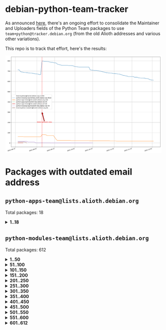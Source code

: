 # debian-python-team-tracker



As announced [here](https://lists.debian.org/debian-python/2021/08/msg00006.html), there's an ongoing effort to consolidate the Maintainer and Uploaders fields of the Python Team packages to use `team+python@tracker.debian.org` (from the old Alioth addresses and various other variations).



This repo is to track that effort, here's the results:



![Python team emails](images/python_team_emails.svg)


# Packages with outdated email address

## `python-apps-team@lists.alioth.debian.org`
Total packages: 18
<details>
<summary><b>1..18</b></summary>


| # | Package | Version |
| --- | --- | --- |
| 1 | [ctop](https://tracker.debian.org/ctop) | 1.0.0-2.1 |
| 2 | [cython](https://tracker.debian.org/cython) | 0.29.14-1 |
| 3 | [db2twitter](https://tracker.debian.org/db2twitter) | 0.6-1.1 |
| 4 | [dodgy](https://tracker.debian.org/dodgy) | 0.1.9-3 |
| 5 | [etm](https://tracker.debian.org/etm) | 3.2.30-1.1 |
| 6 | [firmware-microbit-micropython](https://tracker.debian.org/firmware-microbit-micropython) | 1.0.1-2 |
| 7 | [freealchemist](https://tracker.debian.org/freealchemist) | 0.5-1.1 |
| 8 | [kanboard-cli](https://tracker.debian.org/kanboard-cli) | 0.0.2-1.1 |
| 9 | [lightyears](https://tracker.debian.org/lightyears) | 1.4-2 |
| 10 | [muttdown](https://tracker.debian.org/muttdown) | 0.3.4-1 |
| 11 | [pelican](https://tracker.debian.org/pelican) | 4.0.1+dfsg-1.1 |
| 12 | [pipenv](https://tracker.debian.org/pipenv) | 11.9.0-1.1 |
| 13 | [prospector](https://tracker.debian.org/prospector) | 1.1.7-2 |
| 14 | [pybik](https://tracker.debian.org/pybik) | 3.0-3.1 |
| 15 | [retweet](https://tracker.debian.org/retweet) | 0.10-1.1 |
| 16 | [sen](https://tracker.debian.org/sen) | 0.6.1-0.1 |
| 17 | [sinntp](https://tracker.debian.org/sinntp) | 1.6-1.2 |
| 18 | [smem](https://tracker.debian.org/smem) | 1.5-1.1 |
</details>

## `python-modules-team@lists.alioth.debian.org`
Total packages: 612
<details>
<summary><b>1..50</b></summary>


| # | Package | Version |
| --- | --- | --- |
| 1 | [anorack](https://tracker.debian.org/anorack) | 0.2.7-1 |
| 2 | [anosql](https://tracker.debian.org/anosql) | 1.0.1-1 |
| 3 | [appdirs](https://tracker.debian.org/appdirs) | 1.4.4-1 |
| 4 | [asn1crypto](https://tracker.debian.org/asn1crypto) | 1.4.0-1 |
| 5 | [astral](https://tracker.debian.org/astral) | 1.6.1-2 |
| 6 | [authres](https://tracker.debian.org/authres) | 1.2.0-2 |
| 7 | [automat](https://tracker.debian.org/automat) | 20.2.0-1 |
| 8 | [azure-cosmos-table-python](https://tracker.debian.org/azure-cosmos-table-python) | 1.0.5+git20191025-5 |
| 9 | [bdist-nsi](https://tracker.debian.org/bdist-nsi) | 0.1.5-2 |
| 10 | [behave](https://tracker.debian.org/behave) | 1.2.6-3 |
| 11 | [bernhard](https://tracker.debian.org/bernhard) | 0.2.6-2 |
| 12 | [betamax](https://tracker.debian.org/betamax) | 0.8.1-2 |
| 13 | [bibtexparser](https://tracker.debian.org/bibtexparser) | 1.1.0+ds-3 |
| 14 | [binaryornot](https://tracker.debian.org/binaryornot) | 0.4.4+dfsg-4 |
| 15 | [bitstruct](https://tracker.debian.org/bitstruct) | 8.9.0-1 |
| 16 | [case](https://tracker.debian.org/case) | 1.5.3+dfsg-3 |
| 17 | [cerealizer](https://tracker.debian.org/cerealizer) | 0.8.1-3 |
| 18 | [chardet](https://tracker.debian.org/chardet) | 4.0.0-1 |
| 19 | [chargebee-python](https://tracker.debian.org/chargebee-python) | 1.6.6-1 |
| 20 | [chargebee2-python](https://tracker.debian.org/chargebee2-python) | 2.7.3-1 |
| 21 | [circuits](https://tracker.debian.org/circuits) | 3.1.0+ds1-2 |
| 22 | [codicefiscale](https://tracker.debian.org/codicefiscale) | 0.9+ds0-2 |
| 23 | [colorclass](https://tracker.debian.org/colorclass) | 2.2.0-2.1 |
| 24 | [colorspacious](https://tracker.debian.org/colorspacious) | 1.1.2-2 |
| 25 | [commonmark](https://tracker.debian.org/commonmark) | 0.9.1-3 |
| 26 | [constantly](https://tracker.debian.org/constantly) | 15.1.0-2 |
| 27 | [contextlib2](https://tracker.debian.org/contextlib2) | 0.6.0.post1-1 |
| 28 | [cookiecutter](https://tracker.debian.org/cookiecutter) | 1.7.3-1 |
| 29 | [coreapi](https://tracker.debian.org/coreapi) | 2.3.3-4 |
| 30 | [coreschema](https://tracker.debian.org/coreschema) | 0.0.4-3 |
| 31 | [cov-core](https://tracker.debian.org/cov-core) | 1.15.0-3 |
| 32 | [cppy](https://tracker.debian.org/cppy) | 1.1.0-2 |
| 33 | [cram](https://tracker.debian.org/cram) | 0.7-4 |
| 34 | [cssutils](https://tracker.debian.org/cssutils) | 1.0.2-3 |
| 35 | [d2to1](https://tracker.debian.org/d2to1) | 0.2.12-2 |
| 36 | [deap](https://tracker.debian.org/deap) | 1.3.1-2 |
| 37 | [debiancontributors](https://tracker.debian.org/debiancontributors) | 0.7.8-2 |
| 38 | [devpi-common](https://tracker.debian.org/devpi-common) | 3.2.2-1.1 |
| 39 | [django-ajax-selects](https://tracker.debian.org/django-ajax-selects) | 1.7.0-3 |
| 40 | [django-anymail](https://tracker.debian.org/django-anymail) | 7.1.0-1 |
| 41 | [django-bitfield](https://tracker.debian.org/django-bitfield) | 1.9.6-2 |
| 42 | [django-dirtyfields](https://tracker.debian.org/django-dirtyfields) | 1.3.1-2 |
| 43 | [django-downloadview](https://tracker.debian.org/django-downloadview) | 2.1.1-1 |
| 44 | [django-environ](https://tracker.debian.org/django-environ) | 0.4.4-2 |
| 45 | [django-filter](https://tracker.debian.org/django-filter) | 2.4.0-1 |
| 46 | [django-hvad](https://tracker.debian.org/django-hvad) | 1.8.0-1.1 |
| 47 | [django-impersonate](https://tracker.debian.org/django-impersonate) | 1.5-1 |
| 48 | [django-js-reverse](https://tracker.debian.org/django-js-reverse) | 0.7.3-1.1 |
| 49 | [django-macaddress](https://tracker.debian.org/django-macaddress) | 1.5.0-2 |
| 50 | [django-markupfield](https://tracker.debian.org/django-markupfield) | 2.0.0-1 |
</details>
<details>
<summary><b>51..100</b></summary>

| # | Package | Version |
| --- | --- | --- |
| 51 | [django-memoize](https://tracker.debian.org/django-memoize) | 2.2.0+dfsg-1 |
| 52 | [django-nose](https://tracker.debian.org/django-nose) | 1.4.6-2.1 |
| 53 | [django-notification](https://tracker.debian.org/django-notification) | 1.2.0-3 |
| 54 | [django-organizations](https://tracker.debian.org/django-organizations) | 1.1.2-1 |
| 55 | [django-pagination](https://tracker.debian.org/django-pagination) | 1.0.7-4 |
| 56 | [django-paintstore](https://tracker.debian.org/django-paintstore) | 0.2-4 |
| 57 | [django-picklefield](https://tracker.debian.org/django-picklefield) | 3.0.1-1 |
| 58 | [django-pipeline](https://tracker.debian.org/django-pipeline) | 1.6.14-3 |
| 59 | [django-q](https://tracker.debian.org/django-q) | 1.2.1-1 |
| 60 | [django-recurrence](https://tracker.debian.org/django-recurrence) | 1.10.3-1 |
| 61 | [django-redis-sessions](https://tracker.debian.org/django-redis-sessions) | 0.6.1-2 |
| 62 | [django-simple-redis-admin](https://tracker.debian.org/django-simple-redis-admin) | 1.4.0-2 |
| 63 | [django-stronghold](https://tracker.debian.org/django-stronghold) | 0.3.0+debian-2 |
| 64 | [django-webpack-loader](https://tracker.debian.org/django-webpack-loader) | 0.6.0-2 |
| 65 | [django-websocket-redis](https://tracker.debian.org/django-websocket-redis) | 0.4.7-2 |
| 66 | [django-wkhtmltopdf](https://tracker.debian.org/django-wkhtmltopdf) | 3.3.0-1 |
| 67 | [django-xmlrpc](https://tracker.debian.org/django-xmlrpc) | 0.1.8-2 |
| 68 | [djangorestframework-api-key](https://tracker.debian.org/djangorestframework-api-key) | 2.0.0-2 |
| 69 | [dkimpy](https://tracker.debian.org/dkimpy) | 1.0.5-1 |
| 70 | [dnsdiag](https://tracker.debian.org/dnsdiag) | 1.7.0-1.1 |
| 71 | [dockerpty](https://tracker.debian.org/dockerpty) | 0.4.1-2 |
| 72 | [dominate](https://tracker.debian.org/dominate) | 2.3.1-2 |
| 73 | [drf-generators](https://tracker.debian.org/drf-generators) | 0.5.0-1 |
| 74 | [elasticsearch-curator](https://tracker.debian.org/elasticsearch-curator) | 5.8.1-1 |
| 75 | [entrypoints](https://tracker.debian.org/entrypoints) | 0.3-3 |
| 76 | [enum34](https://tracker.debian.org/enum34) | 1.1.6-4 |
| 77 | [enzyme](https://tracker.debian.org/enzyme) | 0.4.1-2 |
| 78 | [exam](https://tracker.debian.org/exam) | 0.10.5-3 |
| 79 | [factory-boy](https://tracker.debian.org/factory-boy) | 2.11.1-3 |
| 80 | [faker](https://tracker.debian.org/faker) | 0.9.3-0.1 |
| 81 | [fakesleep](https://tracker.debian.org/fakesleep) | 0.1-2 |
| 82 | [fastchunking](https://tracker.debian.org/fastchunking) | 0.0.3-2 |
| 83 | [feedgenerator](https://tracker.debian.org/feedgenerator) | 1.9-2 |
| 84 | [flake8-polyfill](https://tracker.debian.org/flake8-polyfill) | 1.0.2-2 |
| 85 | [flask-api](https://tracker.debian.org/flask-api) | 1.1+dfsg-1.1 |
| 86 | [flask-babelex](https://tracker.debian.org/flask-babelex) | 0.9.4-1 |
| 87 | [flask-bcrypt](https://tracker.debian.org/flask-bcrypt) | 0.7.1-2 |
| 88 | [flask-compress](https://tracker.debian.org/flask-compress) | 1.4.0-3 |
| 89 | [flask-gravatar](https://tracker.debian.org/flask-gravatar) | 0.4.2-2 |
| 90 | [flask-htmlmin](https://tracker.debian.org/flask-htmlmin) | 1.3.2-2 |
| 91 | [flask-ldapconn](https://tracker.debian.org/flask-ldapconn) | 0.7.2-1.1 |
| 92 | [flask-limiter](https://tracker.debian.org/flask-limiter) | 1.0.1-2 |
| 93 | [flask-login](https://tracker.debian.org/flask-login) | 0.5.0-1 |
| 94 | [flask-mail](https://tracker.debian.org/flask-mail) | 0.9.1+dfsg1-1.1 |
| 95 | [flask-mongoengine](https://tracker.debian.org/flask-mongoengine) | 0.9.3-4 |
| 96 | [flask-multistatic](https://tracker.debian.org/flask-multistatic) | 1.0-2 |
| 97 | [flask-paranoid](https://tracker.debian.org/flask-paranoid) | 0.2.0-3.1 |
| 98 | [flask-script](https://tracker.debian.org/flask-script) | 2.0.6-2 |
| 99 | [flask-silk](https://tracker.debian.org/flask-silk) | 0.2-18 |
| 100 | [flask-wtf](https://tracker.debian.org/flask-wtf) | 0.14.3-1 |
</details>
<details>
<summary><b>101..150</b></summary>

| # | Package | Version |
| --- | --- | --- |
| 101 | [flufl.bounce](https://tracker.debian.org/flufl.bounce) | 3.0.1-1 |
| 102 | [flufl.enum](https://tracker.debian.org/flufl.enum) | 4.1.1-3 |
| 103 | [flufl.i18n](https://tracker.debian.org/flufl.i18n) | 3.0.1-1 |
| 104 | [flufl.lock](https://tracker.debian.org/flufl.lock) | 5.0.1-1 |
| 105 | [flufl.password](https://tracker.debian.org/flufl.password) | 1.3-3 |
| 106 | [flufl.testing](https://tracker.debian.org/flufl.testing) | 0.7-2 |
| 107 | [gerritlib](https://tracker.debian.org/gerritlib) | 0.8.0-2 |
| 108 | [gmplot](https://tracker.debian.org/gmplot) | 1.2.0-2 |
| 109 | [gtextfsm](https://tracker.debian.org/gtextfsm) | 1.1.0-2 |
| 110 | [gtts](https://tracker.debian.org/gtts) | 2.0.3-1 |
| 111 | [gtts-token](https://tracker.debian.org/gtts-token) | 1.1.3-1 |
| 112 | [guzzle-sphinx-theme](https://tracker.debian.org/guzzle-sphinx-theme) | 0.7.11-5 |
| 113 | [hachoir](https://tracker.debian.org/hachoir) | 3.1.0+dfsg-3 |
| 114 | [haproxy-log-analysis](https://tracker.debian.org/haproxy-log-analysis) | 2.0~b0-2 |
| 115 | [heapdict](https://tracker.debian.org/heapdict) | 1.0.1-1 |
| 116 | [hiro](https://tracker.debian.org/hiro) | 0.5-2 |
| 117 | [hypothesis-auto](https://tracker.debian.org/hypothesis-auto) | 1.1.4-2 |
| 118 | [importmagic](https://tracker.debian.org/importmagic) | 0.1.7-2 |
| 119 | [inflection](https://tracker.debian.org/inflection) | 0.3.1-2 |
| 120 | [isodate](https://tracker.debian.org/isodate) | 0.6.0-2 |
| 121 | [jaraco.itertools](https://tracker.debian.org/jaraco.itertools) | 2.0.1-4 |
| 122 | [javaproperties](https://tracker.debian.org/javaproperties) | 0.7.0-1 |
| 123 | [jpylyzer](https://tracker.debian.org/jpylyzer) | 2.0.0-3 |
| 124 | [json-tricks](https://tracker.debian.org/json-tricks) | 3.11.0-2 |
| 125 | [jsonhyperschema-codec](https://tracker.debian.org/jsonhyperschema-codec) | 1.0.3-2 |
| 126 | [junos-eznc](https://tracker.debian.org/junos-eznc) | 2.1.7-3 |
| 127 | [jupyter-sphinx-theme](https://tracker.debian.org/jupyter-sphinx-theme) | 0.0.6+ds1-10 |
| 128 | [kitchen](https://tracker.debian.org/kitchen) | 1.2.6-2 |
| 129 | [kivy](https://tracker.debian.org/kivy) | 1.11.0-2 |
| 130 | [lazr.delegates](https://tracker.debian.org/lazr.delegates) | 2.0.3-2 |
| 131 | [lazr.smtptest](https://tracker.debian.org/lazr.smtptest) | 2.0.3-2 |
| 132 | [lexicon](https://tracker.debian.org/lexicon) | 3.3.17-1 |
| 133 | [libthumbor](https://tracker.debian.org/libthumbor) | 1.3.3-2 |
| 134 | [logilab-constraint](https://tracker.debian.org/logilab-constraint) | 0.6.0-2 |
| 135 | [mako](https://tracker.debian.org/mako) | 1.1.3+ds1-2 |
| 136 | [manuel](https://tracker.debian.org/manuel) | 1.10.1-2 |
| 137 | [markupsafe](https://tracker.debian.org/markupsafe) | 1.1.1-1 |
| 138 | [mercurial-extension-utils](https://tracker.debian.org/mercurial-extension-utils) | 1.5.1-1 |
| 139 | [mercurial-extension-utils](https://tracker.debian.org/mercurial-extension-utils) | 1.5.1-3 |
| 140 | [mercurial-keyring](https://tracker.debian.org/mercurial-keyring) | 1.3.1-3 |
| 141 | [microsoft-authentication-extensions-for-python](https://tracker.debian.org/microsoft-authentication-extensions-for-python) | 0.3.0-1 |
| 142 | [milksnake](https://tracker.debian.org/milksnake) | 0.1.5-1 |
| 143 | [mimerender](https://tracker.debian.org/mimerender) | 0.6.0-2 |
| 144 | [mmllib](https://tracker.debian.org/mmllib) | 0.3.0.post1-2 |
| 145 | [mockldap](https://tracker.debian.org/mockldap) | 0.3.0-4 |
| 146 | [modernize](https://tracker.debian.org/modernize) | 0.7-2 |
| 147 | [moksha.common](https://tracker.debian.org/moksha.common) | 1.2.5-4 |
| 148 | [mrtparse](https://tracker.debian.org/mrtparse) | 1.6-2 |
| 149 | [musicbrainzngs](https://tracker.debian.org/musicbrainzngs) | 0.7.1-2 |
| 150 | [mutagen](https://tracker.debian.org/mutagen) | 1.45.1-2 |
</details>
<details>
<summary><b>151..200</b></summary>

| # | Package | Version |
| --- | --- | --- |
| 151 | [mwic](https://tracker.debian.org/mwic) | 0.7.8-1 |
| 152 | [mysql-connector-python](https://tracker.debian.org/mysql-connector-python) | 8.0.15-2 |
| 153 | [nb2plots](https://tracker.debian.org/nb2plots) | 0.6-2 |
| 154 | [netmiko](https://tracker.debian.org/netmiko) | 2.4.2-1 |
| 155 | [networkx](https://tracker.debian.org/networkx) | 2.5+ds-2 |
| 156 | [nose](https://tracker.debian.org/nose) | 1.3.7-6 |
| 157 | [nose2](https://tracker.debian.org/nose2) | 0.9.2-1 |
| 158 | [nose2-cov](https://tracker.debian.org/nose2-cov) | 1.0a4-3 |
| 159 | [ntplib](https://tracker.debian.org/ntplib) | 0.3.3-2 |
| 160 | [numpy-stl](https://tracker.debian.org/numpy-stl) | 2.9.0-1 |
| 161 | [numpydoc](https://tracker.debian.org/numpydoc) | 1.1.0-3 |
| 162 | [obsub](https://tracker.debian.org/obsub) | 0.2-4 |
| 163 | [okasha](https://tracker.debian.org/okasha) | 0.2.4-4 |
| 164 | [overpass](https://tracker.debian.org/overpass) | 0.7-1 |
| 165 | [pastescript](https://tracker.debian.org/pastescript) | 2.0.2-4 |
| 166 | [pcapy](https://tracker.debian.org/pcapy) | 0.11.4-2 |
| 167 | [pdfkit](https://tracker.debian.org/pdfkit) | 0.6.1-2 |
| 168 | [pep8](https://tracker.debian.org/pep8) | 1.7.1-9 |
| 169 | [pep8-naming](https://tracker.debian.org/pep8-naming) | 0.10.0-1 |
| 170 | [pg8000](https://tracker.debian.org/pg8000) | 1.10.6-2 |
| 171 | [pidcat](https://tracker.debian.org/pidcat) | 2.1.0-4 |
| 172 | [pilkit](https://tracker.debian.org/pilkit) | 2.0-3 |
| 173 | [plastex](https://tracker.debian.org/plastex) | 2.1-2 |
| 174 | [ply](https://tracker.debian.org/ply) | 3.11-4 |
| 175 | [portio](https://tracker.debian.org/portio) | 0.5-4 |
| 176 | [postgresfixture](https://tracker.debian.org/postgresfixture) | 0.4.2-1 |
| 177 | [power](https://tracker.debian.org/power) | 1.4+dfsg-4 |
| 178 | [pprintpp](https://tracker.debian.org/pprintpp) | 0.4.0-2 |
| 179 | [preggy](https://tracker.debian.org/preggy) | 1.4.4-1 |
| 180 | [prettytable](https://tracker.debian.org/prettytable) | 0.7.2-5 |
| 181 | [proxmoxer](https://tracker.debian.org/proxmoxer) | 1.0.3-2 |
| 182 | [ptable](https://tracker.debian.org/ptable) | 0.9.2-2 |
| 183 | [py-macaroon-bakery](https://tracker.debian.org/py-macaroon-bakery) | 1.3.1-1 |
| 184 | [py-radix](https://tracker.debian.org/py-radix) | 0.10.0-3 |
| 185 | [py3dns](https://tracker.debian.org/py3dns) | 3.2.1-1 |
| 186 | [pyasn1](https://tracker.debian.org/pyasn1) | 0.4.8-1 |
| 187 | [pybindgen](https://tracker.debian.org/pybindgen) | 0.20.0+dfsg1-2 |
| 188 | [pycairo](https://tracker.debian.org/pycairo) | 1.16.2-3 |
| 189 | [pycairo](https://tracker.debian.org/pycairo) | 1.16.2-4 |
| 190 | [pycallgraph](https://tracker.debian.org/pycallgraph) | 1.1.3-1.2 |
| 191 | [pycifrw](https://tracker.debian.org/pycifrw) | 4.4-2 |
| 192 | [pyclamd](https://tracker.debian.org/pyclamd) | 0.4.0-2 |
| 193 | [pycodestyle](https://tracker.debian.org/pycodestyle) | 2.6.0-1 |
| 194 | [pycparser](https://tracker.debian.org/pycparser) | 2.20-3 |
| 195 | [pycxx](https://tracker.debian.org/pycxx) | 7.1.4-0.2 |
| 196 | [pydbus](https://tracker.debian.org/pydbus) | 0.6.0-4 |
| 197 | [pydenticon](https://tracker.debian.org/pydenticon) | 0.3.1-2 |
| 198 | [pydispatcher](https://tracker.debian.org/pydispatcher) | 2.0.5-2 |
| 199 | [pydle](https://tracker.debian.org/pydle) | 0.9.4-2 |
| 200 | [pyeapi](https://tracker.debian.org/pyeapi) | 0.8.1-2 |
</details>
<details>
<summary><b>201..250</b></summary>

| # | Package | Version |
| --- | --- | --- |
| 201 | [pyee](https://tracker.debian.org/pyee) | 7.0.2-1 |
| 202 | [pyenchant](https://tracker.debian.org/pyenchant) | 3.2.0-1 |
| 203 | [pyfg](https://tracker.debian.org/pyfg) | 0.50-2 |
| 204 | [pyfiglet](https://tracker.debian.org/pyfiglet) | 0.8.0+dfsg-1 |
| 205 | [pyfribidi](https://tracker.debian.org/pyfribidi) | 0.12.0+repack-7 |
| 206 | [pygame](https://tracker.debian.org/pygame) | 1.9.6+dfsg-2 |
| 207 | [pygeoif](https://tracker.debian.org/pygeoif) | 0.7-2 |
| 208 | [pygments](https://tracker.debian.org/pygments) | 2.3.1+dfsg-3 |
| 209 | [pygtail](https://tracker.debian.org/pygtail) | 0.6.1-2 |
| 210 | [pygtkspellcheck](https://tracker.debian.org/pygtkspellcheck) | 4.0.5-2 |
| 211 | [pyhamcrest](https://tracker.debian.org/pyhamcrest) | 1.9.0-3 |
| 212 | [pyinotify](https://tracker.debian.org/pyinotify) | 0.9.6-1.3 |
| 213 | [pyiosxr](https://tracker.debian.org/pyiosxr) | 0.52-1.1 |
| 214 | [pyjavaproperties](https://tracker.debian.org/pyjavaproperties) | 0.7-2 |
| 215 | [pyjokes](https://tracker.debian.org/pyjokes) | 0.5.0-3 |
| 216 | [pykcs11](https://tracker.debian.org/pykcs11) | 1.5.10-1 |
| 217 | [pylama](https://tracker.debian.org/pylama) | 7.4.3-3 |
| 218 | [pylibmc](https://tracker.debian.org/pylibmc) | 1.5.2-3 |
| 219 | [pylint-celery](https://tracker.debian.org/pylint-celery) | 0.3-5 |
| 220 | [pylint-common](https://tracker.debian.org/pylint-common) | 0.2.5-4 |
| 221 | [pylint-django](https://tracker.debian.org/pylint-django) | 2.0.13-1 |
| 222 | [pylint-flask](https://tracker.debian.org/pylint-flask) | 0.5-4 |
| 223 | [pylint-plugin-utils](https://tracker.debian.org/pylint-plugin-utils) | 0.6-1 |
| 224 | [pymacs](https://tracker.debian.org/pymacs) | 0.25-3 |
| 225 | [pymodbus](https://tracker.debian.org/pymodbus) | 2.1.0+dfsg-2 |
| 226 | [pynag](https://tracker.debian.org/pynag) | 1.1.2+dfsg-2 |
| 227 | [pynliner](https://tracker.debian.org/pynliner) | 0.8.0-2 |
| 228 | [pyopengl](https://tracker.debian.org/pyopengl) | 3.1.5+dfsg-1 |
| 229 | [pyparsing](https://tracker.debian.org/pyparsing) | 2.4.7-1 |
| 230 | [pyprind](https://tracker.debian.org/pyprind) | 2.11.2-2 |
| 231 | [pyquery](https://tracker.debian.org/pyquery) | 1.2.9-4 |
| 232 | [pyrad](https://tracker.debian.org/pyrad) | 2.1-2 |
| 233 | [pyrsistent](https://tracker.debian.org/pyrsistent) | 0.15.5-1 |
| 234 | [pysimplesoap](https://tracker.debian.org/pysimplesoap) | 1.16.2-3 |
| 235 | [pysmi](https://tracker.debian.org/pysmi) | 0.3.2-2 |
| 236 | [pysodium](https://tracker.debian.org/pysodium) | 0.7.0-2 |
| 237 | [pyspf](https://tracker.debian.org/pyspf) | 2.0.14-2 |
| 238 | [pysrt](https://tracker.debian.org/pysrt) | 1.0.1-2 |
| 239 | [pyssim](https://tracker.debian.org/pyssim) | 0.2-2 |
| 240 | [pytaglib](https://tracker.debian.org/pytaglib) | 0.3.6+dfsg-2 |
| 241 | [pytds](https://tracker.debian.org/pytds) | 1.10.0-1 |
| 242 | [pytest-arraydiff](https://tracker.debian.org/pytest-arraydiff) | 0.3-1 |
| 243 | [pytest-bdd](https://tracker.debian.org/pytest-bdd) | 3.2.1-1 |
| 244 | [pytest-cookies](https://tracker.debian.org/pytest-cookies) | 0.4.0-1 |
| 245 | [pytest-django](https://tracker.debian.org/pytest-django) | 3.5.1-1 |
| 246 | [pytest-expect](https://tracker.debian.org/pytest-expect) | 1.1.0-2 |
| 247 | [pytest-forked](https://tracker.debian.org/pytest-forked) | 1.3.0-1 |
| 248 | [pytest-httpbin](https://tracker.debian.org/pytest-httpbin) | 1.0.0-2 |
| 249 | [pytest-instafail](https://tracker.debian.org/pytest-instafail) | 0.4.2-1 |
| 250 | [pytest-remotedata](https://tracker.debian.org/pytest-remotedata) | 0.3.2-1 |
</details>
<details>
<summary><b>251..300</b></summary>

| # | Package | Version |
| --- | --- | --- |
| 251 | [pytest-runner](https://tracker.debian.org/pytest-runner) | 2.11.1-1.2 |
| 252 | [pytest-sugar](https://tracker.debian.org/pytest-sugar) | 0.9.4-1 |
| 253 | [pytest-tornado](https://tracker.debian.org/pytest-tornado) | 0.8.1-1 |
| 254 | [pytest-vcr](https://tracker.debian.org/pytest-vcr) | 1.0.2-2 |
| 255 | [python-activipy](https://tracker.debian.org/python-activipy) | 0.1-7 |
| 256 | [python-adal](https://tracker.debian.org/python-adal) | 1.2.2-1 |
| 257 | [python-aiohttp-session](https://tracker.debian.org/python-aiohttp-session) | 2.9.0-2 |
| 258 | [python-aioinflux](https://tracker.debian.org/python-aioinflux) | 0.9.0-2 |
| 259 | [python-aiomeasures](https://tracker.debian.org/python-aiomeasures) | 0.5.14-3 |
| 260 | [python-amqplib](https://tracker.debian.org/python-amqplib) | 1.0.2-2 |
| 261 | [python-apptools](https://tracker.debian.org/python-apptools) | 4.5.0-1.1 |
| 262 | [python-aptly](https://tracker.debian.org/python-aptly) | 0.12.10-2 |
| 263 | [python-args](https://tracker.debian.org/python-args) | 0.1.0-3 |
| 264 | [python-arpy](https://tracker.debian.org/python-arpy) | 1.1.1-4 |
| 265 | [python-astor](https://tracker.debian.org/python-astor) | 0.8.1-1 |
| 266 | [python-base58](https://tracker.debian.org/python-base58) | 1.0.3-1.1 |
| 267 | [python-bcdoc](https://tracker.debian.org/python-bcdoc) | 0.16.0-2 |
| 268 | [python-bioblend](https://tracker.debian.org/python-bioblend) | 0.7.0-3 |
| 269 | [python-bitbucket-api](https://tracker.debian.org/python-bitbucket-api) | 0.5.0-3 |
| 270 | [python-box](https://tracker.debian.org/python-box) | 3.4.6-2 |
| 271 | [python-btrees](https://tracker.debian.org/python-btrees) | 4.3.1-2 |
| 272 | [python-cachecontrol](https://tracker.debian.org/python-cachecontrol) | 0.12.6-1 |
| 273 | [python-can](https://tracker.debian.org/python-can) | 3.3.2.final~github-2 |
| 274 | [python-cement](https://tracker.debian.org/python-cement) | 2.10.0-2 |
| 275 | [python-cerberus](https://tracker.debian.org/python-cerberus) | 1.3.2-1 |
| 276 | [python-click-log](https://tracker.debian.org/python-click-log) | 0.2.1-2 |
| 277 | [python-clint](https://tracker.debian.org/python-clint) | 0.5.1-3 |
| 278 | [python-cluster](https://tracker.debian.org/python-cluster) | 1.3.3-3 |
| 279 | [python-cmarkgfm](https://tracker.debian.org/python-cmarkgfm) | 0.4.2-1 |
| 280 | [python-coloredlogs](https://tracker.debian.org/python-coloredlogs) | 7.3-2 |
| 281 | [python-colour](https://tracker.debian.org/python-colour) | 0.1.5-2 |
| 282 | [python-commentjson](https://tracker.debian.org/python-commentjson) | 0.8.3-2 |
| 283 | [python-consul](https://tracker.debian.org/python-consul) | 0.7.1-1.1 |
| 284 | [python-cookies](https://tracker.debian.org/python-cookies) | 2.2.1-3 |
| 285 | [python-cpuinfo](https://tracker.debian.org/python-cpuinfo) | 5.0.0-2 |
| 286 | [python-crcmod](https://tracker.debian.org/python-crcmod) | 1.7+dfsg-2 |
| 287 | [python-cs](https://tracker.debian.org/python-cs) | 2.7.1-1 |
| 288 | [python-cssselect2](https://tracker.debian.org/python-cssselect2) | 0.3.0-1 |
| 289 | [python-dbfread](https://tracker.debian.org/python-dbfread) | 2.0.7-3 |
| 290 | [python-decorator](https://tracker.debian.org/python-decorator) | 4.4.2-2 |
| 291 | [python-demjson](https://tracker.debian.org/python-demjson) | 2.2.4-5 |
| 292 | [python-diaspy](https://tracker.debian.org/python-diaspy) | 0.6.0-2 |
| 293 | [python-dict2xml](https://tracker.debian.org/python-dict2xml) | 1.7.0-1 |
| 294 | [python-dictobj](https://tracker.debian.org/python-dictobj) | 0.4-4 |
| 295 | [python-distro](https://tracker.debian.org/python-distro) | 1.5.0-1 |
| 296 | [python-distutils-extra](https://tracker.debian.org/python-distutils-extra) | 2.45 |
| 297 | [python-django-casclient](https://tracker.debian.org/python-django-casclient) | 1.5.3-1 |
| 298 | [python-django-dbconn-retry](https://tracker.debian.org/python-django-dbconn-retry) | 0.1.5-1.1 |
| 299 | [python-django-etcd-settings](https://tracker.debian.org/python-django-etcd-settings) | 0.1.13+dfsg-3 |
| 300 | [python-django-gravatar2](https://tracker.debian.org/python-django-gravatar2) | 1.4.4-2 |
</details>
<details>
<summary><b>301..350</b></summary>

| # | Package | Version |
| --- | --- | --- |
| 301 | [python-django-jsonfield](https://tracker.debian.org/python-django-jsonfield) | 1.4.0-2 |
| 302 | [python-django-push-notifications](https://tracker.debian.org/python-django-push-notifications) | 1.4.1-1 |
| 303 | [python-django-simple-history](https://tracker.debian.org/python-django-simple-history) | 2.7.0-1.1 |
| 304 | [python-django-split-settings](https://tracker.debian.org/python-django-split-settings) | 0.3.0-2 |
| 305 | [python-dnslib](https://tracker.debian.org/python-dnslib) | 0.9.14-1 |
| 306 | [python-docutils](https://tracker.debian.org/python-docutils) | 0.16+dfsg-2 |
| 307 | [python-doubleratchet](https://tracker.debian.org/python-doubleratchet) | 0.6.0-2 |
| 308 | [python-dpkt](https://tracker.debian.org/python-dpkt) | 1.9.2-2 |
| 309 | [python-easywebdav](https://tracker.debian.org/python-easywebdav) | 1.2.0-8 |
| 310 | [python-envisage](https://tracker.debian.org/python-envisage) | 4.9.0-2.1 |
| 311 | [python-envparse](https://tracker.debian.org/python-envparse) | 0.2.0-2 |
| 312 | [python-envs](https://tracker.debian.org/python-envs) | 1.2.6-1.1 |
| 313 | [python-epc](https://tracker.debian.org/python-epc) | 0.0.5-3 |
| 314 | [python-etcd](https://tracker.debian.org/python-etcd) | 0.4.5-2 |
| 315 | [python-ethtool](https://tracker.debian.org/python-ethtool) | 0.14-3 |
| 316 | [python-ewmh](https://tracker.debian.org/python-ewmh) | 0.1.6-2 |
| 317 | [python-exchangelib](https://tracker.debian.org/python-exchangelib) | 3.2.0-1 |
| 318 | [python-exotel](https://tracker.debian.org/python-exotel) | 0.1.5-2 |
| 319 | [python-fastimport](https://tracker.debian.org/python-fastimport) | 0.9.8-5 |
| 320 | [python-feather-format](https://tracker.debian.org/python-feather-format) | 0.3.1+dfsg1-4 |
| 321 | [python-flaky](https://tracker.debian.org/python-flaky) | 3.7.0-1 |
| 322 | [python-flask-marshmallow](https://tracker.debian.org/python-flask-marshmallow) | 0.10.1-4 |
| 323 | [python-flask-seeder](https://tracker.debian.org/python-flask-seeder) | 0.1~a2-2 |
| 324 | [python-ftputil](https://tracker.debian.org/python-ftputil) | 3.4-3 |
| 325 | [python-genty](https://tracker.debian.org/python-genty) | 1.3.2-1 |
| 326 | [python-geoip](https://tracker.debian.org/python-geoip) | 1.3.2-3 |
| 327 | [python-geoip2](https://tracker.debian.org/python-geoip2) | 2.9.0+dfsg1-2 |
| 328 | [python-getdns](https://tracker.debian.org/python-getdns) | 1.0.0~b1-2 |
| 329 | [python-gflags](https://tracker.debian.org/python-gflags) | 1.5.1-7 |
| 330 | [python-glob2](https://tracker.debian.org/python-glob2) | 0.5-3 |
| 331 | [python-guizero](https://tracker.debian.org/python-guizero) | 1.1.0+dfsg1-2 |
| 332 | [python-hashids](https://tracker.debian.org/python-hashids) | 1.3.1-1 |
| 333 | [python-hidapi](https://tracker.debian.org/python-hidapi) | 0.9.0.post3-2 |
| 334 | [python-hiredis](https://tracker.debian.org/python-hiredis) | 1.0.1-1 |
| 335 | [python-hpilo](https://tracker.debian.org/python-hpilo) | 4.3-3 |
| 336 | [python-html2text](https://tracker.debian.org/python-html2text) | 2020.1.16-1 |
| 337 | [python-http-parser](https://tracker.debian.org/python-http-parser) | 0.9.0-1 |
| 338 | [python-httptools](https://tracker.debian.org/python-httptools) | 0.1.1-1 |
| 339 | [python-icalendar](https://tracker.debian.org/python-icalendar) | 4.0.3-4 |
| 340 | [python-idna](https://tracker.debian.org/python-idna) | 2.10-1 |
| 341 | [python-iniparse](https://tracker.debian.org/python-iniparse) | 0.4-3 |
| 342 | [python-ipaddr](https://tracker.debian.org/python-ipaddr) | 2.2.0-4 |
| 343 | [python-ipaddress](https://tracker.debian.org/python-ipaddress) | 1.0.23-1 |
| 344 | [python-ipfix](https://tracker.debian.org/python-ipfix) | 0.9.7-2 |
| 345 | [python-irodsclient](https://tracker.debian.org/python-irodsclient) | 0.8.1-2 |
| 346 | [python-isc-dhcp-leases](https://tracker.debian.org/python-isc-dhcp-leases) | 0.9.1-2 |
| 347 | [python-iso3166](https://tracker.debian.org/python-iso3166) | 0.8.git20170319-2 |
| 348 | [python-isoweek](https://tracker.debian.org/python-isoweek) | 1.3.3-3 |
| 349 | [python-jmespath](https://tracker.debian.org/python-jmespath) | 0.10.0-1 |
| 350 | [python-jsonrpc](https://tracker.debian.org/python-jsonrpc) | 1.13.0-1 |
</details>
<details>
<summary><b>351..400</b></summary>

| # | Package | Version |
| --- | --- | --- |
| 351 | [python-junit-xml](https://tracker.debian.org/python-junit-xml) | 1.9-1 |
| 352 | [python-kanboard](https://tracker.debian.org/python-kanboard) | 1.0.1-1.1 |
| 353 | [python-keyring](https://tracker.debian.org/python-keyring) | 18.0.1-2 |
| 354 | [python-langdetect](https://tracker.debian.org/python-langdetect) | 1.0.7-4 |
| 355 | [python-ldap](https://tracker.debian.org/python-ldap) | 3.2.0-4 |
| 356 | [python-ldapdomaindump](https://tracker.debian.org/python-ldapdomaindump) | 0.9.3-1 |
| 357 | [python-libguess](https://tracker.debian.org/python-libguess) | 1.1-4 |
| 358 | [python-logfury](https://tracker.debian.org/python-logfury) | 0.1.2-4 |
| 359 | [python-lupa](https://tracker.debian.org/python-lupa) | 1.9+dfsg-1 |
| 360 | [python-mailer](https://tracker.debian.org/python-mailer) | 0.8.1-4 |
| 361 | [python-mastodon](https://tracker.debian.org/python-mastodon) | 1.5.1-1 |
| 362 | [python-mbed-host-tests](https://tracker.debian.org/python-mbed-host-tests) | 1.4.4-3 |
| 363 | [python-mbed-ls](https://tracker.debian.org/python-mbed-ls) | 1.6.2+dfsg-3 |
| 364 | [python-mccabe](https://tracker.debian.org/python-mccabe) | 0.6.1-3 |
| 365 | [python-measurement](https://tracker.debian.org/python-measurement) | 2.0.1-2 |
| 366 | [python-mechanize](https://tracker.debian.org/python-mechanize) | 1:0.4.5-2 |
| 367 | [python-meld3](https://tracker.debian.org/python-meld3) | 1.0.2-3 |
| 368 | [python-mnemonic](https://tracker.debian.org/python-mnemonic) | 0.19-1 |
| 369 | [python-model-mommy](https://tracker.debian.org/python-model-mommy) | 1.6.0-2 |
| 370 | [python-morris](https://tracker.debian.org/python-morris) | 1.2-2 |
| 371 | [python-mpegdash](https://tracker.debian.org/python-mpegdash) | 0.2.0-1 |
| 372 | [python-msrestazure](https://tracker.debian.org/python-msrestazure) | 0.6.2-1 |
| 373 | [python-multidict](https://tracker.debian.org/python-multidict) | 5.1.0-1 |
| 374 | [python-munch](https://tracker.debian.org/python-munch) | 2.3.2-2 |
| 375 | [python-murmurhash](https://tracker.debian.org/python-murmurhash) | 1.0.2-1 |
| 376 | [python-nacl](https://tracker.debian.org/python-nacl) | 1.4.0-1 |
| 377 | [python-nine](https://tracker.debian.org/python-nine) | 1.1.0-1 |
| 378 | [python-noise](https://tracker.debian.org/python-noise) | 1.2.3-3 |
| 379 | [python-notify2](https://tracker.debian.org/python-notify2) | 0.3-4 |
| 380 | [python-ntlm-auth](https://tracker.debian.org/python-ntlm-auth) | 1.4.0-1 |
| 381 | [python-oauth](https://tracker.debian.org/python-oauth) | 1.0.1-6 |
| 382 | [python-odf](https://tracker.debian.org/python-odf) | 1.4.1-1 |
| 383 | [python-offtrac](https://tracker.debian.org/python-offtrac) | 0.1.0-2.1 |
| 384 | [python-ofxclient](https://tracker.debian.org/python-ofxclient) | 2.0.4-2 |
| 385 | [python-opcua](https://tracker.debian.org/python-opcua) | 0.98.11-1 |
| 386 | [python-openid-cla](https://tracker.debian.org/python-openid-cla) | 1.2-2 |
| 387 | [python-openid-teams](https://tracker.debian.org/python-openid-teams) | 1.2-2 |
| 388 | [python-openidc-client](https://tracker.debian.org/python-openidc-client) | 0.6.0-1.1 |
| 389 | [python-opentimestamps](https://tracker.debian.org/python-opentimestamps) | 0.4.1-1 |
| 390 | [python-padme](https://tracker.debian.org/python-padme) | 1.1.1-3 |
| 391 | [python-pampy](https://tracker.debian.org/python-pampy) | 1.8.4-2 |
| 392 | [python-pamqp](https://tracker.debian.org/python-pamqp) | 2.3.0-2 |
| 393 | [python-parse-type](https://tracker.debian.org/python-parse-type) | 0.3.4-3 |
| 394 | [python-path-and-address](https://tracker.debian.org/python-path-and-address) | 2.0.1-2 |
| 395 | [python-pathtools](https://tracker.debian.org/python-pathtools) | 0.1.2-4 |
| 396 | [python-paypal](https://tracker.debian.org/python-paypal) | 1.2.5-3 |
| 397 | [python-peakutils](https://tracker.debian.org/python-peakutils) | 1.3.3+ds-2 |
| 398 | [python-pem](https://tracker.debian.org/python-pem) | 19.1.0-1 |
| 399 | [python-persistent](https://tracker.debian.org/python-persistent) | 4.6.4-0.2 |
| 400 | [python-pex](https://tracker.debian.org/python-pex) | 1.1.14-3.1 |
</details>
<details>
<summary><b>401..450</b></summary>

| # | Package | Version |
| --- | --- | --- |
| 401 | [python-pgbouncer](https://tracker.debian.org/python-pgbouncer) | 0.0.9-3 |
| 402 | [python-pgpdump](https://tracker.debian.org/python-pgpdump) | 1.5-2 |
| 403 | [python-pgspecial](https://tracker.debian.org/python-pgspecial) | 1.11.10+dfsg1-1 |
| 404 | [python-phonenumbers](https://tracker.debian.org/python-phonenumbers) | 8.12.1-1 |
| 405 | [python-picklable-itertools](https://tracker.debian.org/python-picklable-itertools) | 0.1.1-3 |
| 406 | [python-pika](https://tracker.debian.org/python-pika) | 0.11.0-5 |
| 407 | [python-plac](https://tracker.debian.org/python-plac) | 0.9.6-1.1 |
| 408 | [python-plaster](https://tracker.debian.org/python-plaster) | 1.0-2 |
| 409 | [python-plaster-pastedeploy](https://tracker.debian.org/python-plaster-pastedeploy) | 0.5-3 |
| 410 | [python-prctl](https://tracker.debian.org/python-prctl) | 1.7-2 |
| 411 | [python-preshed](https://tracker.debian.org/python-preshed) | 3.0.2-1 |
| 412 | [python-pretend](https://tracker.debian.org/python-pretend) | 1.0.9-1 |
| 413 | [python-prettylog](https://tracker.debian.org/python-prettylog) | 0.1.0-2 |
| 414 | [python-priority](https://tracker.debian.org/python-priority) | 1.3.0-3 |
| 415 | [python-progress](https://tracker.debian.org/python-progress) | 1.5-1 |
| 416 | [python-progressbar](https://tracker.debian.org/python-progressbar) | 2.5-2 |
| 417 | [python-protego](https://tracker.debian.org/python-protego) | 0.1.16+dfsg-2 |
| 418 | [python-prov](https://tracker.debian.org/python-prov) | 1.5.2-2 |
| 419 | [python-pskc](https://tracker.debian.org/python-pskc) | 1.1-3 |
| 420 | [python-publicsuffix2](https://tracker.debian.org/python-publicsuffix2) | 2.20191221-2 |
| 421 | [python-py-zipkin](https://tracker.debian.org/python-py-zipkin) | 0.15.0-1.1 |
| 422 | [python-pyasn1-modules](https://tracker.debian.org/python-pyasn1-modules) | 0.2.1-1 |
| 423 | [python-pyface](https://tracker.debian.org/python-pyface) | 6.1.2-2 |
| 424 | [python-pyftpdlib](https://tracker.debian.org/python-pyftpdlib) | 1.5.4-2 |
| 425 | [python-pygerrit2](https://tracker.debian.org/python-pygerrit2) | 2.0.4-2 |
| 426 | [python-pygtrie](https://tracker.debian.org/python-pygtrie) | 2.2-1.1 |
| 427 | [python-pypump](https://tracker.debian.org/python-pypump) | 0.7-3 |
| 428 | [python-pysnmp4-apps](https://tracker.debian.org/python-pysnmp4-apps) | 0.3.2-2.2 |
| 429 | [python-pysnmp4-mibs](https://tracker.debian.org/python-pysnmp4-mibs) | 0.1.3-3 |
| 430 | [python-pytest-benchmark](https://tracker.debian.org/python-pytest-benchmark) | 3.2.2-2 |
| 431 | [python-pyvmomi](https://tracker.debian.org/python-pyvmomi) | 6.7.1-3 |
| 432 | [python-qtpy](https://tracker.debian.org/python-qtpy) | 1.9.0-3 |
| 433 | [python-rarfile](https://tracker.debian.org/python-rarfile) | 3.1-1 |
| 434 | [python-ratelimiter](https://tracker.debian.org/python-ratelimiter) | 1.2.0.post0-1 |
| 435 | [python-redisearch-py](https://tracker.debian.org/python-redisearch-py) | 1.0.0-1 |
| 436 | [python-releases](https://tracker.debian.org/python-releases) | 1.6.3-1 |
| 437 | [python-repoze.lru](https://tracker.debian.org/python-repoze.lru) | 0.7-2 |
| 438 | [python-repoze.sphinx.autointerface](https://tracker.debian.org/python-repoze.sphinx.autointerface) | 0.8-0.2 |
| 439 | [python-repoze.tm2](https://tracker.debian.org/python-repoze.tm2) | 2.0-2 |
| 440 | [python-requests-cache](https://tracker.debian.org/python-requests-cache) | 0.5.2-1 |
| 441 | [python-requests-ntlm](https://tracker.debian.org/python-requests-ntlm) | 1.1.0-1.1 |
| 442 | [python-requirements-detector](https://tracker.debian.org/python-requirements-detector) | 0.6-2 |
| 443 | [python-restless](https://tracker.debian.org/python-restless) | 2.1.1-2 |
| 444 | [python-roman](https://tracker.debian.org/python-roman) | 2.0.0-4 |
| 445 | [python-rpaths](https://tracker.debian.org/python-rpaths) | 0.13-1.1 |
| 446 | [python-rply](https://tracker.debian.org/python-rply) | 0.7.7-2 |
| 447 | [python-schedutils](https://tracker.debian.org/python-schedutils) | 0.6-2.1 |
| 448 | [python-schema](https://tracker.debian.org/python-schema) | 0.6.7-3 |
| 449 | [python-schroot](https://tracker.debian.org/python-schroot) | 0.4-4 |
| 450 | [python-scp](https://tracker.debian.org/python-scp) | 0.13.0-2 |
</details>
<details>
<summary><b>451..500</b></summary>

| # | Package | Version |
| --- | --- | --- |
| 451 | [python-scrapy-djangoitem](https://tracker.debian.org/python-scrapy-djangoitem) | 1.1.1-4 |
| 452 | [python-scripttest](https://tracker.debian.org/python-scripttest) | 1.3-3 |
| 453 | [python-scruffy](https://tracker.debian.org/python-scruffy) | 0.3.3-2 |
| 454 | [python-sdnotify](https://tracker.debian.org/python-sdnotify) | 0.3.1-2 |
| 455 | [python-serverfiles](https://tracker.debian.org/python-serverfiles) | 0.3.0-1 |
| 456 | [python-service-identity](https://tracker.debian.org/python-service-identity) | 18.1.0-6 |
| 457 | [python-sexpdata](https://tracker.debian.org/python-sexpdata) | 0.0.3-2 |
| 458 | [python-shade](https://tracker.debian.org/python-shade) | 1.30.0-3 |
| 459 | [python-shellescape](https://tracker.debian.org/python-shellescape) | 3.4.1-4 |
| 460 | [python-simpy](https://tracker.debian.org/python-simpy) | 2.3.1+dfsg-2 |
| 461 | [python-simpy3](https://tracker.debian.org/python-simpy3) | 3.0.11-2 |
| 462 | [python-slimmer](https://tracker.debian.org/python-slimmer) | 0.1.30-8 |
| 463 | [python-slugify](https://tracker.debian.org/python-slugify) | 4.0.0-1 |
| 464 | [python-smstrade](https://tracker.debian.org/python-smstrade) | 0.2.4-6 |
| 465 | [python-socketpool](https://tracker.debian.org/python-socketpool) | 0.5.3-5 |
| 466 | [python-sparkpost](https://tracker.debian.org/python-sparkpost) | 1.3.7-2 |
| 467 | [python-sphinx-issues](https://tracker.debian.org/python-sphinx-issues) | 1.2.0-2 |
| 468 | [python-spur](https://tracker.debian.org/python-spur) | 0.3.21-1 |
| 469 | [python-srp](https://tracker.debian.org/python-srp) | 1.0.15-1 |
| 470 | [python-statsd](https://tracker.debian.org/python-statsd) | 3.3.0-2 |
| 471 | [python-stopit](https://tracker.debian.org/python-stopit) | 1.1.2-1 |
| 472 | [python-structlog](https://tracker.debian.org/python-structlog) | 20.1.0-1 |
| 473 | [python-sunlight](https://tracker.debian.org/python-sunlight) | 1.1.5-3 |
| 474 | [python-suntime](https://tracker.debian.org/python-suntime) | 1.2.5-2 |
| 475 | [python-tblib](https://tracker.debian.org/python-tblib) | 1.7.0-1 |
| 476 | [python-tempita](https://tracker.debian.org/python-tempita) | 0.5.2-6 |
| 477 | [python-tesserocr](https://tracker.debian.org/python-tesserocr) | 2.5.0-1 |
| 478 | [python-test-server](https://tracker.debian.org/python-test-server) | 0.0.27-2 |
| 479 | [python-testing.common.database](https://tracker.debian.org/python-testing.common.database) | 2.0.0-2 |
| 480 | [python-testing.mysqld](https://tracker.debian.org/python-testing.mysqld) | 1.4.0-4 |
| 481 | [python-testing.postgresql](https://tracker.debian.org/python-testing.postgresql) | 1.3.0-2 |
| 482 | [python-thriftpy](https://tracker.debian.org/python-thriftpy) | 0.3.9+ds1-1 |
| 483 | [python-timeline](https://tracker.debian.org/python-timeline) | 0.0.7-2 |
| 484 | [python-tinycss](https://tracker.debian.org/python-tinycss) | 0.4-3 |
| 485 | [python-tinycss2](https://tracker.debian.org/python-tinycss2) | 1.0.2-1 |
| 486 | [python-tktreectrl](https://tracker.debian.org/python-tktreectrl) | 2.0.2-3 |
| 487 | [python-toml](https://tracker.debian.org/python-toml) | 0.10.1-1 |
| 488 | [python-traits](https://tracker.debian.org/python-traits) | 5.2.0-2 |
| 489 | [python-traitsui](https://tracker.debian.org/python-traitsui) | 6.1.3-3 |
| 490 | [python-translationstring](https://tracker.debian.org/python-translationstring) | 1.4-1 |
| 491 | [python-trie](https://tracker.debian.org/python-trie) | 0.2+ds-2 |
| 492 | [python-twitter](https://tracker.debian.org/python-twitter) | 3.3-2 |
| 493 | [python-typeguard](https://tracker.debian.org/python-typeguard) | 2.2.2-1.1 |
| 494 | [python-tzlocal](https://tracker.debian.org/python-tzlocal) | 2.1-1 |
| 495 | [python-udatetime](https://tracker.debian.org/python-udatetime) | 0.0.16-4 |
| 496 | [python-uflash](https://tracker.debian.org/python-uflash) | 1.2.4+dfsg-4 |
| 497 | [python-unicodecsv](https://tracker.debian.org/python-unicodecsv) | 0.14.1-2 |
| 498 | [python-unidiff](https://tracker.debian.org/python-unidiff) | 0.5.5-2 |
| 499 | [python-urlobject](https://tracker.debian.org/python-urlobject) | 2.4.3-3 |
| 500 | [python-urwidtrees](https://tracker.debian.org/python-urwidtrees) | 1.0.3.dev0-1 |
</details>
<details>
<summary><b>501..550</b></summary>

| # | Package | Version |
| --- | --- | --- |
| 501 | [python-utils](https://tracker.debian.org/python-utils) | 2.3.0-2 |
| 502 | [python-vagrant](https://tracker.debian.org/python-vagrant) | 0.5.15-3 |
| 503 | [python-venusian](https://tracker.debian.org/python-venusian) | 3.0.0-1 |
| 504 | [python-vobject](https://tracker.debian.org/python-vobject) | 0.9.6.1-0.2 |
| 505 | [python-webencodings](https://tracker.debian.org/python-webencodings) | 0.5.1-2 |
| 506 | [python-webob](https://tracker.debian.org/python-webob) | 1:1.8.6-1.1 |
| 507 | [python-wget](https://tracker.debian.org/python-wget) | 3.2-3 |
| 508 | [python-wheezy.template](https://tracker.debian.org/python-wheezy.template) | 0.1.167-2 |
| 509 | [python-whoosh](https://tracker.debian.org/python-whoosh) | 2.7.4+git6-g9134ad92-5 |
| 510 | [python-wither](https://tracker.debian.org/python-wither) | 1.1-2 |
| 511 | [python-wsgilog](https://tracker.debian.org/python-wsgilog) | 0.3.1-3 |
| 512 | [python-x3dh](https://tracker.debian.org/python-x3dh) | 0.5.8-2 |
| 513 | [python-xeddsa](https://tracker.debian.org/python-xeddsa) | 0.4.6-2 |
| 514 | [python-yaswfp](https://tracker.debian.org/python-yaswfp) | 0.9.3-1.1 |
| 515 | [python-zc.customdoctests](https://tracker.debian.org/python-zc.customdoctests) | 1.0.1-2 |
| 516 | [python-zipp](https://tracker.debian.org/python-zipp) | 1.0.0-3 |
| 517 | [python-zxcvbn](https://tracker.debian.org/python-zxcvbn) | 4.4.28-2 |
| 518 | [python3-proselint](https://tracker.debian.org/python3-proselint) | 0.10.2-2 |
| 519 | [pythondialog](https://tracker.debian.org/pythondialog) | 3.5.1-1 |
| 520 | [pythonmagick](https://tracker.debian.org/pythonmagick) | 0.9.19-6 |
| 521 | [pytoml](https://tracker.debian.org/pytoml) | 0.1.21-1 |
| 522 | [pyuca](https://tracker.debian.org/pyuca) | 1.2-2 |
| 523 | [pyutilib](https://tracker.debian.org/pyutilib) | 5.8.0-1 |
| 524 | [pywavelets](https://tracker.debian.org/pywavelets) | 1.1.1-1 |
| 525 | [pywinrm](https://tracker.debian.org/pywinrm) | 0.3.0-2 |
| 526 | [quark-sphinx-theme](https://tracker.debian.org/quark-sphinx-theme) | 0.5.1-2 |
| 527 | [readlike](https://tracker.debian.org/readlike) | 0.1.3-1.1 |
| 528 | [recommonmark](https://tracker.debian.org/recommonmark) | 0.6.0+ds-1 |
| 529 | [redis-py-cluster](https://tracker.debian.org/redis-py-cluster) | 2.0.0-1 |
| 530 | [reentry](https://tracker.debian.org/reentry) | 1.3.1-1 |
| 531 | [reparser](https://tracker.debian.org/reparser) | 1.4.3-1 |
| 532 | [requests-aws](https://tracker.debian.org/requests-aws) | 0.1.5-2 |
| 533 | [restrictedpython](https://tracker.debian.org/restrictedpython) | 4.0~b3-2 |
| 534 | [ripe-atlas-cousteau](https://tracker.debian.org/ripe-atlas-cousteau) | 1.4.2-3 |
| 535 | [ripe-atlas-sagan](https://tracker.debian.org/ripe-atlas-sagan) | 1.2.2-2 |
| 536 | [robot-detection](https://tracker.debian.org/robot-detection) | 0.4.0-2 |
| 537 | [routes](https://tracker.debian.org/routes) | 2.5.1-1 |
| 538 | [sgmllib3k](https://tracker.debian.org/sgmllib3k) | 1.0.0-3 |
| 539 | [simplegeneric](https://tracker.debian.org/simplegeneric) | 0.8.1-3 |
| 540 | [singledispatch](https://tracker.debian.org/singledispatch) | 3.4.0.3-3 |
| 541 | [sireader](https://tracker.debian.org/sireader) | 1.1.1-2 |
| 542 | [sleekxmpp](https://tracker.debian.org/sleekxmpp) | 1.3.3-6 |
| 543 | [slimit](https://tracker.debian.org/slimit) | 0.8.1-4 |
| 544 | [smartypants](https://tracker.debian.org/smartypants) | 2.0.0-2 |
| 545 | [social-auth-app-django](https://tracker.debian.org/social-auth-app-django) | 3.1.0-2.1 |
| 546 | [social-auth-core](https://tracker.debian.org/social-auth-core) | 3.1.0-1.1 |
| 547 | [sortedcollections](https://tracker.debian.org/sortedcollections) | 1.0.1-1 |
| 548 | [sortedcontainers](https://tracker.debian.org/sortedcontainers) | 2.1.0-2 |
| 549 | [sparql-wrapper-python](https://tracker.debian.org/sparql-wrapper-python) | 1.8.5-1 |
| 550 | [speaklater](https://tracker.debian.org/speaklater) | 1.3-5 |
</details>
<details>
<summary><b>551..600</b></summary>

| # | Package | Version |
| --- | --- | --- |
| 551 | [sphinx](https://tracker.debian.org/sphinx) | 1.8.5-2 |
| 552 | [sphinx](https://tracker.debian.org/sphinx) | 1.8.5-3 |
| 553 | [sphinx](https://tracker.debian.org/sphinx) | 1.8.5-4 |
| 554 | [sphinx](https://tracker.debian.org/sphinx) | 1.8.5-5 |
| 555 | [sphinx](https://tracker.debian.org/sphinx) | 1.8.5-7 |
| 556 | [sphinx](https://tracker.debian.org/sphinx) | 1.8.5-9 |
| 557 | [sphinx](https://tracker.debian.org/sphinx) | 2.4.3-2 |
| 558 | [sphinx](https://tracker.debian.org/sphinx) | 2.4.3-4 |
| 559 | [sphinx](https://tracker.debian.org/sphinx) | 3.2.1-1 |
| 560 | [sphinx-autorun](https://tracker.debian.org/sphinx-autorun) | 1.1.0-3.1 |
| 561 | [sphinx-celery](https://tracker.debian.org/sphinx-celery) | 2.0.0-1 |
| 562 | [sphinx-intl](https://tracker.debian.org/sphinx-intl) | 2.0.1-2 |
| 563 | [sphinxcontrib-devhelp](https://tracker.debian.org/sphinxcontrib-devhelp) | 1.0.2-2 |
| 564 | [sphinxcontrib-doxylink](https://tracker.debian.org/sphinxcontrib-doxylink) | 1.5-1 |
| 565 | [sphinxcontrib-log-cabinet](https://tracker.debian.org/sphinxcontrib-log-cabinet) | 1.0.1-2 |
| 566 | [sphinxcontrib-qthelp](https://tracker.debian.org/sphinxcontrib-qthelp) | 1.0.3-2 |
| 567 | [sphinxcontrib-rubydomain](https://tracker.debian.org/sphinxcontrib-rubydomain) | 0.1~dev-20100804-2 |
| 568 | [sphinxcontrib-websupport](https://tracker.debian.org/sphinxcontrib-websupport) | 1.2.4-1 |
| 569 | [sphinxtesters](https://tracker.debian.org/sphinxtesters) | 0.2.3-1 |
| 570 | [sqlalchemy](https://tracker.debian.org/sqlalchemy) | 1.3.15+ds1-1 |
| 571 | [sqlparse](https://tracker.debian.org/sqlparse) | 0.3.1-1 |
| 572 | [sshpubkeys](https://tracker.debian.org/sshpubkeys) | 3.1.0-2.1 |
| 573 | [sshtunnel](https://tracker.debian.org/sshtunnel) | 0.1.4-2 |
| 574 | [stardicter](https://tracker.debian.org/stardicter) | 1.2-1 |
| 575 | [straight.plugin](https://tracker.debian.org/straight.plugin) | 1.4.1-3 |
| 576 | [stsci.distutils](https://tracker.debian.org/stsci.distutils) | 0.3.7-5 |
| 577 | [subvertpy](https://tracker.debian.org/subvertpy) | 0.11.0~git20191228+2423bf1-3 |
| 578 | [tagpy](https://tracker.debian.org/tagpy) | 2013.1-7 |
| 579 | [terminaltables](https://tracker.debian.org/terminaltables) | 3.1.0-3 |
| 580 | [texext](https://tracker.debian.org/texext) | 0.6.6-2 |
| 581 | [tinydb](https://tracker.debian.org/tinydb) | 3.15.2-2 |
| 582 | [tldextract](https://tracker.debian.org/tldextract) | 2.2.1-1 |
| 583 | [translation-finder](https://tracker.debian.org/translation-finder) | 1.0-1 |
| 584 | [transmissionrpc](https://tracker.debian.org/transmissionrpc) | 0.11-4 |
| 585 | [twodict](https://tracker.debian.org/twodict) | 1.2-2 |
| 586 | [txws](https://tracker.debian.org/txws) | 0.9.1-4 |
| 587 | [txzmq](https://tracker.debian.org/txzmq) | 0.8.0-2 |
| 588 | [typogrify](https://tracker.debian.org/typogrify) | 1:2.0.7-2 |
| 589 | [u-msgpack-python](https://tracker.debian.org/u-msgpack-python) | 2.3.0-2 |
| 590 | [utidylib](https://tracker.debian.org/utidylib) | 0.5-3 |
| 591 | [validators](https://tracker.debian.org/validators) | 0.14.2-2 |
| 592 | [vcr.py](https://tracker.debian.org/vcr.py) | 4.0.2-1 |
| 593 | [vim-autopep8](https://tracker.debian.org/vim-autopep8) | 1.2.0-2 |
| 594 | [voluptuous](https://tracker.debian.org/voluptuous) | 0.11.1-1 |
| 595 | [vsts-cd-manager](https://tracker.debian.org/vsts-cd-manager) | 1.0.2-3 |
| 596 | [wchartype](https://tracker.debian.org/wchartype) | 0.1-2 |
| 597 | [wcwidth](https://tracker.debian.org/wcwidth) | 0.1.9+dfsg1-2 |
| 598 | [webpy](https://tracker.debian.org/webpy) | 1:0.61-1 |
| 599 | [wheel](https://tracker.debian.org/wheel) | 0.34.2-1 |
| 600 | [whichcraft](https://tracker.debian.org/whichcraft) | 0.4.1-2 |
</details>
<details>
<summary><b>601..612</b></summary>

| # | Package | Version |
| --- | --- | --- |
| 601 | [wikitrans](https://tracker.debian.org/wikitrans) | 1.3-1 |
| 602 | [willow](https://tracker.debian.org/willow) | 1.4-1 |
| 603 | [wlc](https://tracker.debian.org/wlc) | 1.2-1 |
| 604 | [wokkel](https://tracker.debian.org/wokkel) | 18.0.0-3.1 |
| 605 | [wsgiproxy2](https://tracker.debian.org/wsgiproxy2) | 0.4.5-1.1 |
| 606 | [wtf-peewee](https://tracker.debian.org/wtf-peewee) | 3.0.0+dfsg-2 |
| 607 | [wtforms](https://tracker.debian.org/wtforms) | 2.2.1-2 |
| 608 | [xhtml2pdf](https://tracker.debian.org/xhtml2pdf) | 0.2.4-1 |
| 609 | [xlwt](https://tracker.debian.org/xlwt) | 1.3.0-3 |
| 610 | [zc.lockfile](https://tracker.debian.org/zc.lockfile) | 2.0-1 |
| 611 | [zict](https://tracker.debian.org/zict) | 2.0.0-1 |
| 612 | [zope.deprecation](https://tracker.debian.org/zope.deprecation) | 4.4.0-4 |
</details>
